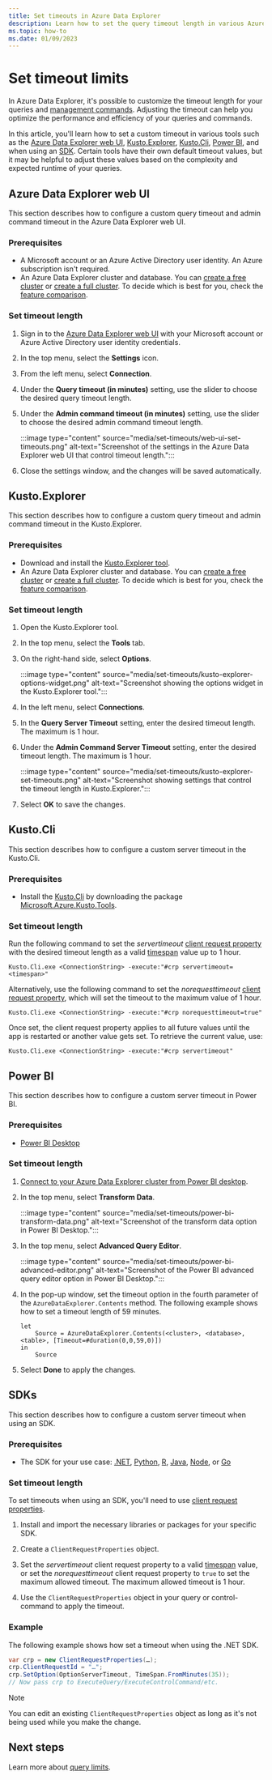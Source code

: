 ```yaml
---
title: Set timeouts in Azure Data Explorer
description: Learn how to set the query timeout length in various Azure Data Explorer tools, such as Kusto.Explorer and the Azure Data Explorer web UI.
ms.topic: how-to
ms.date: 01/09/2023
---
```


# Set timeout limits

In Azure Data Explorer, it's possible to customize the timeout length for your queries and [management commands](kusto/management/index.md). Adjusting the timeout can help you optimize the performance and efficiency of your queries and commands.

In this article, you'll learn how to set a custom timeout in various tools such as the [Azure Data Explorer web UI](web-ui-overview.md), [Kusto.Explorer](kusto/tools/kusto-explorer.md), [Kusto.Cli](/kusto/tools/kusto-cli.md), [Power BI](power-bi-data-connector.md), and when using an [SDK](#sdks). Certain tools have their own default timeout values, but it may be helpful to adjust these values based on the complexity and expected runtime of your queries.

## Azure Data Explorer web UI

This section describes how to configure a custom query timeout and admin command timeout in the Azure Data Explorer web UI.

### Prerequisites

* A Microsoft account or an Azure Active Directory user identity. An Azure subscription isn't required.
* An Azure Data Explorer cluster and database. You can [create a free cluster](start-for-free-web-ui.md) or [create a full cluster](create-cluster-database-portal.md). To decide which is best for you, check the [feature comparison](start-for-free.md#feature-comparison).

### Set timeout length

1. Sign in to the [Azure Data Explorer web UI](https://dataexplorer.azure.com/home) with your Microsoft account or Azure Active Directory user identity credentials.

1. In the top menu, select the **Settings** icon.

1. From the left menu, select **Connection**.

1. Under the **Query timeout (in minutes)** setting, use the slider to choose the desired query timeout length.

1. Under the **Admin command timeout (in minutes)** setting, use the slider to choose the desired admin command timeout length.

    :::image type="content" source="media/set-timeouts/web-ui-set-timeouts.png" alt-text="Screenshot of the settings in the Azure Data Explorer web UI that control timeout length.":::

1. Close the settings window, and the changes will be saved automatically.

## Kusto.Explorer

This section describes how to configure a custom query timeout and admin command timeout in the Kusto.Explorer.

### Prerequisites

* Download and install the [Kusto.Explorer tool](tools/../kusto/tools/kusto-explorer.md#installing-kustoexplorer).
* An Azure Data Explorer cluster and database. You can [create a free cluster](start-for-free-web-ui.md) or [create a full cluster](create-cluster-database-portal.md). To decide which is best for you, check the [feature comparison](start-for-free.md#feature-comparison).

### Set timeout length

1. Open the Kusto.Explorer tool.

1. In the top menu, select the **Tools** tab.

1. On the right-hand side, select **Options**.

    :::image type="content" source="media/set-timeouts/kusto-explorer-options-widget.png" alt-text="Screenshot showing the options widget in the Kusto.Explorer tool.":::

1. In the left menu, select **Connections**.

1. In the **Query Server Timeout** setting, enter the desired timeout length. The maximum is 1 hour.

1. Under the **Admin Command Server Timeout** setting, enter the desired timeout length. The maximum is 1 hour.

    :::image type="content" source="media/set-timeouts/kusto-explorer-set-timeouts.png" alt-text="Screenshot showing settings that control the timeout length in Kusto.Explorer.":::

1. Select **OK** to save the changes.

## Kusto.Cli

This section describes how to configure a custom server timeout in the Kusto.Cli.

### Prerequisites

* Install the [Kusto.Cli](kusto/tools/kusto-cli.md) by downloading the package [Microsoft.Azure.Kusto.Tools](https://www.nuget.org/packages/Microsoft.Azure.Kusto.Tools/).

### Set timeout length

Run the following command to set the *servertimeout* [client request property](kusto/api/netfx/request-properties.md#clientrequestproperties-options) with the desired timeout length as a valid [timespan](kusto/query/scalar-data-types/timespan.md) value up to 1 hour.

```dotnet
Kusto.Cli.exe <ConnectionString> -execute:"#crp servertimeout=<timespan>"
```

Alternatively, use the following command to set the *norequesttimeout* [client request property](kusto/api/netfx/request-properties.md#clientrequestproperties-options), which will set the timeout to the maximum value of 1 hour.

```dotnet
Kusto.Cli.exe <ConnectionString> -execute:"#crp norequesttimeout=true"
```

Once set, the client request property applies to all future values until the app is restarted or another value gets set. To retrieve the current value, use:

```dotnet
Kusto.Cli.exe <ConnectionString> -execute:"#crp servertimeout"
```

## Power BI

This section describes how to configure a custom server timeout in Power BI.

### Prerequisites

* [Power BI Desktop](https://powerbi.microsoft.com/get-started/)

### Set timeout length

1. [Connect to your Azure Data Explorer cluster from Power BI desktop](power-bi-data-connector.md).

1. In the top menu, select **Transform Data**.

   :::image type="content" source="media/set-timeouts/power-bi-transform-data.png" alt-text="Screenshot of the transform data option in Power BI Desktop.":::

1. In the top menu, select **Advanced Query Editor**.

   :::image type="content" source="media/set-timeouts/power-bi-advanced-editor.png" alt-text="Screenshot of the Power BI advanced query editor option in Power BI Desktop.":::

1. In the pop-up window, set the timeout option in the fourth parameter of the `AzureDataExplorer.Contents` method. The following example shows how to set a timeout length of 59 minutes.

    ```Power Query M
    let 
        Source = AzureDataExplorer.Contents(<cluster>, <database>, <table>, [Timeout=#duration(0,0,59,0)])
    in
        Source
    ```

1. Select **Done** to apply the changes.

## SDKs

This section describes how to configure a custom server timeout when using an SDK.

### Prerequisites

* The SDK for your use case: [.NET](kusto/api/netfx/about-the-sdk.md), [Python](kusto/api/python/kusto-python-client-library.md), [R](kusto/api/r/kusto-r-client-library.md), [Java](kusto/api/java/kusto-java-client-library.md), [Node](kusto/api/node/kusto-node-client-library.md), or [Go](kusto/api/golang/kusto-golang-client-library.md)

### Set timeout length

To set timeouts when using an SDK, you'll need to use [client request properties](kusto/api/netfx/request-properties.md).

1. Install and import the necessary libraries or packages for your specific SDK.

1. Create a `ClientRequestProperties` object.

1. Set the *servertimeout* client request property to a valid [timespan](kusto/query/scalar-data-types/timespan.md) value, or set the *norequesttimeout* client request property to `true` to set the maximum allowed timeout. The maximum allowed timeout is 1 hour.

1. Use the `ClientRequestProperties` object in your query or control-command to apply the timeout.

### Example

The following example shows how set a timeout when using the .NET SDK.

```csharp
var crp = new ClientRequestProperties(…);
crp.ClientRequestId = "…";
crp.SetOption(OptionServerTimeout, TimeSpan.FromMinutes(35));
// Now pass crp to ExecuteQuery/ExecuteControlCommand/etc.
```

> [!NOTE]
> You can edit an existing `ClientRequestProperties` object as long as it's not being used while you make the change.

## Next steps

Learn more about [query limits](kusto/concepts/querylimits.md).
